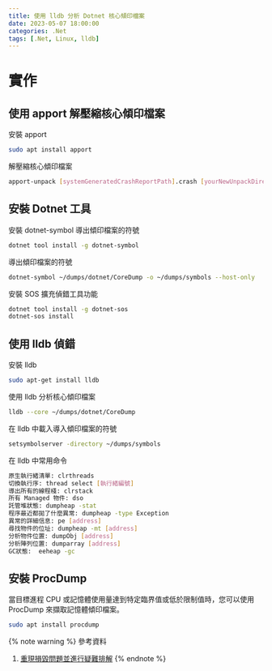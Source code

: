 ```yaml
---
title: 使用 lldb 分析 Dotnet 核心傾印檔案
date: 2023-05-07 18:00:00
categories: .Net
tags: [.Net, Linux, lldb]
---
```


# 實作

## 使用 apport 解壓縮核心傾印檔案

安裝 apport
```bash
sudo apt install apport
```

解壓縮核心傾印檔案
```bash
apport-unpack [systemGeneratedCrashReportPath].crash [yourNewUnpackDirectoryHere]
```

<!--more-->

<!-- cd [yourNewUnpackDirectoryHere]/
sudo apt install gdb
gdb `cat ExecutablePath` CoreDump
堆疊: bt full
顯示一些特定的資訊: info
中斷點: b
印出程式碼: list ( l )
顯示正在執行的程式:info frame 0
對執行中的程式以進行除錯: attach PID
在拋出的異常上設置斷點: catch throw
印出變數內容: print *(long**)0x7fffffffdc98
檢查點: watch *(long**)0x7fffffffdc98
反向調試: reverse-stepi -->

<!-- export PATH="$HOME/.dotnet/tools:$PATH" -->

<!-- dotnet tool install -g dotnet-dump
dotnet-dump ps
dotnet-dump collect --process-id 1902 -->

## 安裝 Dotnet 工具

安裝 dotnet-symbol 導出傾印檔案的符號
```bash
dotnet tool install -g dotnet-symbol
```

導出傾印檔案的符號
```bash
dotnet-symbol ~/dumps/dotnet/CoreDump -o ~/dumps/symbols --host-only
```

安裝 SOS 擴充偵錯工具功能
```bash
dotnet tool install -g dotnet-sos
dotnet-sos install
```

## 使用 lldb 偵錯

安裝 lldb
```bash
sudo apt-get install lldb
```

使用 lldb 分析核心傾印檔案
```bash
lldb --core ~/dumps/dotnet/CoreDump
```

在 lldb 中載入導入傾印檔案的符號
```bash
setsymbolserver -directory ~/dumps/symbols
```

在 lldb 中常用命令
```bash
原生執行緒清單: clrthreads
切換執行序: thread select [執行緒編號]
導出所有的線程棧: clrstack
所有 Managed 物件: dso
託管堆狀態: dumpheap -stat
程序最近都拋了什麼異常: dumpheap -type Exception
異常的詳細信息: pe [address]
尋找物件的位址: dumpheap -mt [address]
分析物件位置: dumpObj [address]
分析陣列位置: dumparray [address]
GC狀態:  eeheap -gc
```

## 安裝 ProcDump

當目標進程 CPU 或記憶體使用量達到特定臨界值或低於限制值時，您可以使用 ProcDump 來擷取記憶體傾印檔案。
```bash
sudo apt install procdump
```

{% note warning %}
參考資料
1. [重現損毀問題並進行疑難排解](https://learn.microsoft.com/zh-tw/troubleshoot/developer/webapps/aspnetcore/practice-troubleshoot-linux/lab-1-1-reproduce-troubleshoot)
{% endnote %}